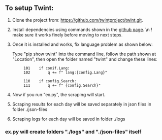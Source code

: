 ## To setup Twint:


1. Clone the project from: https://github.com/twintproject/twint.git.
2. Install dependencies using commands shown in the [github page](https://github.com/twintproject/twint.git). \n 
	! make sure it works finely before moving to next steps.
4. Once it is installed and works, fix language problem as shown below:
	
	Type "pip show twint" into the command line, follow the path shown at "Location", then open the folder named "twint" and change these lines:
   ```
		101    if conif.Lang:
		102        q += f" lang:{config.Lang}"
		
		110    if config.Search:
		111        q += f" {config.Search}"
   ```
4. Now if you run "ex.py", the scraping will start. 
5. Scraping results for each day will be saved separately in json files in folder ./json-files
6. Scraping logs for each day will be saved in folder ./logs

### ex.py will create folders "./logs" and "./json-files" itself
